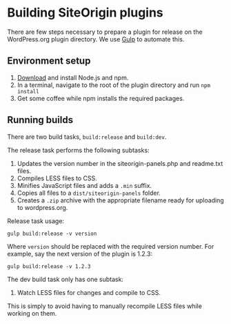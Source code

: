 # Building SiteOrigin plugins

There are few steps necessary to prepare a plugin for release on the WordPress.org plugin directory. We use [Gulp](http://gulpjs.com/) to automate this.

## Environment setup

1) [Download](https://nodejs.org/download/) and install Node.js and npm.
2) In a terminal, navigate to the root of the plugin directory and run `npm install`
3) Get some coffee while npm installs the required packages.

## Running builds

There are two build tasks, `build:release` and `build:dev`.

The release task performs the following subtasks:

1) Updates the version number in the siteorigin-panels.php and readme.txt files.
2) Compiles LESS files to CSS.
3) Minifies JavaScript files and adds a `.min` suffix.
4) Copies all files to a `dist/siteorigin-panels` folder.
5) Creates a `.zip` archive with the appropriate filename ready for uploading to wordpress.org.

Release task usage:

`gulp build:release -v version`

Where `version` should be replaced with the required version number.
For example, say the next version of the plugin is 1.2.3:

`gulp build:release -v 1.2.3`

The dev build task only has one subtask:

1) Watch LESS files for changes and compile to CSS.

This is simply to avoid having to manually recompile LESS files while working on them.